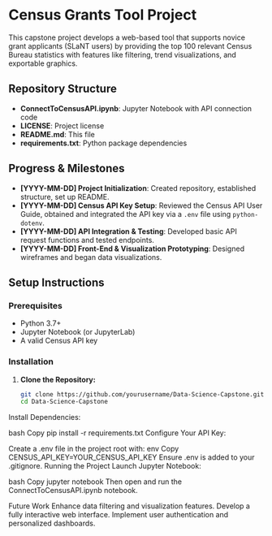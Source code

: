# Census Grants Tool Project

This capstone project develops a web-based tool that supports novice grant applicants (SLaNT users) by providing the top 100 relevant Census Bureau statistics with features like filtering, trend visualizations, and exportable graphics.

## Repository Structure

- **ConnectToCensusAPI.ipynb**: Jupyter Notebook with API connection code
- **LICENSE**: Project license
- **README.md**: This file
- **requirements.txt**: Python package dependencies

## Progress & Milestones

- **[YYYY-MM-DD] Project Initialization**: Created repository, established structure, set up README.
- **[YYYY-MM-DD] Census API Key Setup**: Reviewed the Census API User Guide, obtained and integrated the API key via a `.env` file using `python-dotenv`.
- **[YYYY-MM-DD] API Integration & Testing**: Developed basic API request functions and tested endpoints.
- **[YYYY-MM-DD] Front-End & Visualization Prototyping**: Designed wireframes and began data visualizations.

## Setup Instructions

### Prerequisites

- Python 3.7+
- Jupyter Notebook (or JupyterLab)
- A valid Census API key

### Installation

1. **Clone the Repository:**
   ```bash
   git clone https://github.com/yourusername/Data-Science-Capstone.git
   cd Data-Science-Capstone
Install Dependencies:

bash
Copy
pip install -r requirements.txt
Configure Your API Key:

Create a .env file in the project root with:
env
Copy
CENSUS_API_KEY=YOUR_CENSUS_API_KEY
Ensure .env is added to your .gitignore.
Running the Project
Launch Jupyter Notebook:

bash
Copy
jupyter notebook
Then open and run the ConnectToCensusAPI.ipynb notebook.

Future Work
Enhance data filtering and visualization features.
Develop a fully interactive web interface.
Implement user authentication and personalized dashboards.
